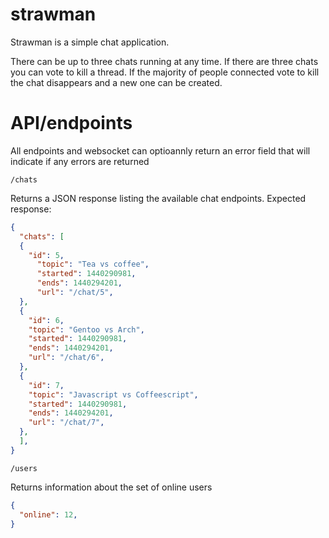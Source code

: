 # strawman

Strawman is a simple chat application.  

There can be up to three chats running at any time.  If there are three chats
you can vote to kill a thread.  If the majority of people connected vote to
kill the chat disappears and a new one can be created.

# API/endpoints

All endpoints and websocket can optioannly return an error field that will
indicate if any errors are returned

`/chats`

Returns a JSON response listing the available chat endpoints.  Expected response:
``` JSON
{
  "chats": [
  {
    "id": 5,
      "topic": "Tea vs coffee",
      "started": 1440290981,
      "ends": 1440294201,
      "url": "/chat/5",
  },
  {
    "id": 6,
    "topic": "Gentoo vs Arch",
    "started": 1440290981,
    "ends": 1440294201,
    "url": "/chat/6",
  },
  {
    "id": 7,
    "topic": "Javascript vs Coffeescript",
    "started": 1440290981,
    "ends": 1440294201,
    "url": "/chat/7",
  },
  ],
}
```

`/users`

Returns information about the set of online users
``` JSON
{
  "online": 12,
}

```
